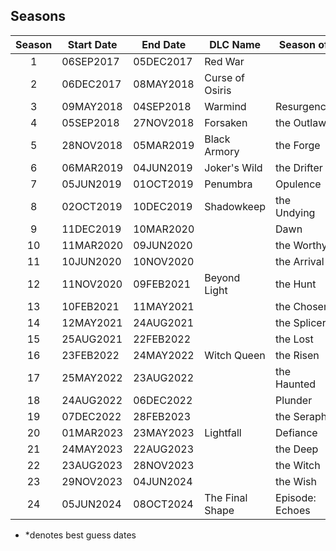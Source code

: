 ## Seasons

| Season | Start Date | End Date  | DLC Name        | Season of       |
| :----: | ---------- | --------- | --------------- | --------------- |
|   1    | 06SEP2017  | 05DEC2017 | Red War         |                 |
|   2    | 06DEC2017  | 08MAY2018 | Curse of Osiris |                 |
|   3    | 09MAY2018  | 04SEP2018 | Warmind         | Resurgence      |
|   4    | 05SEP2018  | 27NOV2018 | Forsaken        | the Outlaw      |
|   5    | 28NOV2018  | 05MAR2019 | Black Armory    | the Forge       |
|   6    | 06MAR2019  | 04JUN2019 | Joker's Wild    | the Drifter     |
|   7    | 05JUN2019  | 01OCT2019 | Penumbra        | Opulence        |
|   8    | 02OCT2019  | 10DEC2019 | Shadowkeep      | the Undying     |
|   9    | 11DEC2019  | 10MAR2020 |                 | Dawn            |
|   10   | 11MAR2020  | 09JUN2020 |                 | the Worthy      |
|   11   | 10JUN2020  | 10NOV2020 |                 | the Arrival     |
|   12   | 11NOV2020  | 09FEB2021 | Beyond Light    | the Hunt        |
|   13   | 10FEB2021  | 11MAY2021 |                 | the Chosen      |
|   14   | 12MAY2021  | 24AUG2021 |                 | the Splicer     |
|   15   | 25AUG2021  | 22FEB2022 |                 | the Lost        |
|   16   | 23FEB2022  | 24MAY2022 | Witch Queen     | the Risen       |
|   17   | 25MAY2022  | 23AUG2022 |                 | the Haunted     |
|   18   | 24AUG2022  | 06DEC2022 |                 | Plunder         |
|   19   | 07DEC2022  | 28FEB2023 |                 | the Seraph      |
|   20   | 01MAR2023  | 23MAY2023 | Lightfall       | Defiance        |
|   21   | 24MAY2023  | 22AUG2023 |                 | the Deep        |
|   22   | 23AUG2023  | 28NOV2023 |                 | the Witch       |
|   23   | 29NOV2023  | 04JUN2024 |                 | the Wish        |
|   24   | 05JUN2024  | 08OCT2024 | The Final Shape | Episode: Echoes |

- \*denotes best guess dates
